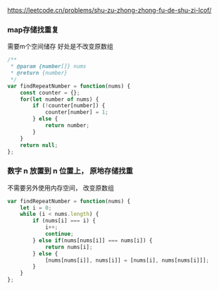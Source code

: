 https://leetcode.cn/problems/shu-zu-zhong-zhong-fu-de-shu-zi-lcof/
### map存储找重复
需要m个空间储存 好处是不改变原数组
```js
/**
 * @param {number[]} nums
 * @return {number}
 */
var findRepeatNumber = function(nums) {
    const counter = {};
    for(let number of nums) {
        if (!counter[number]) {
            counter[number] = 1;
        } else {
            return number;
        }
    }
    return null;
};
```

### 数字 n 放置到 n 位置上， 原地存储找重
不需要另外使用内存空间， 改变原数组
````js
var findRepeatNumber = function(nums) {
    let i = 0;
    while (i < nums.length) {
        if (nums[i] === i) {
            i++;
            continue;
        } else if(nums[nums[i]] === nums[i]) {
            return nums[i];
        } else {
            [nums[nums[i]], nums[i]] = [nums[i], nums[nums[i]]];
        }
    }
};
````
